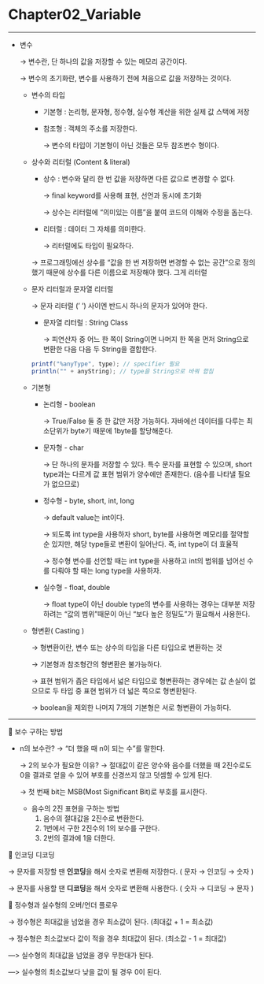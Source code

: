 # Chapter02_Variable

---

- 변수
    
    → 변수란, 단 하나의 값을 저장할 수 있는 메모리 공간이다.
    
    → 변수의 초기화란, 변수를 사용하기 전에 처음으로 값을 저장하는 것이다.
    
    - 변수의 타입
        - 기본형 : 논리형, 문자형, 정수형, 실수형 계산을 위한 실제 값 스택에 저장
        - 참조형 : 객체의 주소를 저장한다.
            
            → 변수의 타입이 기본형이 아닌 것들은 모두 참조변수 형이다.
            
        
    - 상수와 리터럴 (Content & literal)
        - 상수 : 변수와 달리 한 번 값을 저장하면 다른 값으로 변경할 수 없다.
            
            → final keyword를 사용해 표현, 선언과 동시에 초기화
            
            → 상수는 리터럴에 “의미있는 이름”을 붙여 코드의 이해와 수정을 돕는다.
            
        - 리터럴 : 데이터 그 자체를 의미한다.
            
            → 리터럴에도 타입이 필요하다.
            
        
        → 프로그래밍에선 상수를 “값을 한 번 저장하면 변경할 수 없는 공간”으로 정의했기 때문에 상수를 다른 이름으로 저장해야 했다. 그게 리터럴
        
    - 문자 리터럴과 문자열 리터럴
        
        → 문자 리터럴 (’ ’) 사이엔 반드시 하나의 문자가 있어야 한다.
        
        - 문자열 리터럴 : String Class
            
            → 피연산자 중 어느 한 쪽이 String이면 나머지 한 쪽을 먼저 String으로 변환한 다음 다음 두 String을 결합한다.
            
        
        ```java
        printf("%anyType", type); // specifier 필요
        println("" + anyString); // type을 String으로 바꿔 합침
        ```
        
    
    - 기본형
        - 논리형 - boolean
            
            → True/False 둘 중 한 값만 저장 가능하다. 자바에선 데이터를 다루는 최소단위가 byte기 때문에 1byte를 할당해준다.
            
        - 문자형 - char
            
            → 단 하나의 문자를 저장할 수 있다. 특수 문자를 표현할 수 있으며, short type과는 다르게 값 표현 범위가 양수에만 존재한다. (음수를 나타낼 필요가 없으므로)
            
        - 정수형 - byte, short, int, long
            
            → default value는 int이다.
            
            → 되도록 int type을 사용하자 short, byte를 사용하면 메모리를 절약할 순 있지만, 해당 type들로 변환이 일어난다. 즉, int type이 더 효율적
            
            → 정수형 변수를 선언할 때는 int type을 사용하고 int의 범위를 넘어선 수를 다뤄야 할 때는 long type을 사용하자. 
            
        - 실수형 - float, double
            
            → float type이 아닌 double type의 변수를 사용하는 경우는 대부분 저장하려는 “값의 범위”때문이 아닌 “보다 높은 정밀도”가 필요해서 사용한다.
            
        
    - 형변환( Casting )
        
        → 형변환이란, 변수 또는 상수의 타입을 다른 타입으로 변환하는 것
        
        → 기본형과 참조형간의 형변환은 불가능하다.
        
        → 표현 범위가 좁은 타입에서 넓은 타입으로 형변환하는 경우에는 값 손실이 없으므로 두 타입 중 표현 범위가 더 넓은 쪽으로 형변환된다.
        
        → boolean을 제외한 나머지 7개의 기본형은 서로 형변환이 가능하다.
        

---

🍎 보수 구하는 방법

- n의 보수란? → “더 했을 때 n이 되는 수”를 말한다.
    
    → 2의 보수가 필요한 이유? → 절대값이 같은 양수와 음수를 더했을 때 2진수로도 0을 결과로 얻을 수 있어 부호를 신경쓰지 않고 덧셈할 수 있게 된다.
    
    → 첫 번째 bit는 MSB(Most Significant Bit)로 부호를 표시한다.
    
    - 음수의 2진 표현을 구하는 방법
        1. 음수의 절대값을 2진수로 변환한다.
        2. 1번에서 구한 2진수의 1의 보수를 구한다.
        3. 2번의 결과에 1을 더한다.

🍎 인코딩 디코딩

→ 문자를 저장할 땐 **인코딩**을 해서 숫자로 변환해 저장한다. ( 문자 → 인코딩 → 숫자 )

→ 문자를 사용할 땐 **디코딩**을 해서 숫자로 변환해 사용한다. ( 숫자 → 디코딩 → 문자 )

🍎 정수형과 실수형의 오버/언더 플로우

→ 정수형은 최대값을 넘었을 경우 최소값이 된다. (최대값 + 1 = 최소값)

→ 정수형은 최소값보다 값이 적을 경우 최대값이 된다. (최소값 - 1 = 최대값)

—> 실수형의 최대값을 넘었을 경우 무한대가 된다.

—> 실수형의 최소값보다 낮을 값이 될 경우 0이 된다.